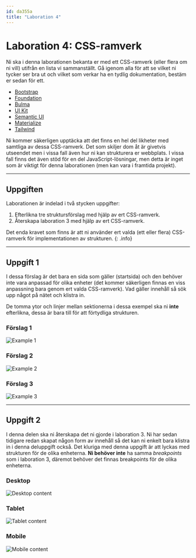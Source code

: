 ```yaml
---
id: da355a
title: "Laboration 4"
---
```


# Laboration 4: CSS-ramverk

Ni ska i denna laborationen bekanta er med ett CSS-ramverk (eller flera om ni vill) utifrån en lista vi sammanställt. Gå igenom alla för att se vilket ni tycker ser bra ut och vilket som verkar ha en tydlig dokumentation, bestäm er sedan för ett.

* [Bootstrap](https://getbootstrap.com)
* [Foundation](https://get.foundation)
* [Bulma](https://bulma.io)
* [UI Kit](https://getuikit.com)
* [Semantic UI](https://semantic-ui.com)
* [Materialize](https://materializecss.com)
* [Tailwind](https://tailwindcss.com)

Ni kommer säkerligen upptäcka att det finns en hel del likheter med samtliga av dessa CSS-ramverk. Det som skiljer dom åt är givetvis utseendet men i vissa fall även hur ni kan strukturera er webbplats. I vissa fall finns det även stöd för en del JavaScript-lösningar, men detta är inget som är viktigt för denna laborationen (men kan vara i framtida projekt).

---

## Uppgiften

Laborationen är indelad i två stycken uppgifter:

1. Efterlikna tre struktursförslag med hjälp av ert CSS-ramverk.
2. Återskapa laboration 3 med hjälp av ert CSS-ramverk.

Det enda kravet som finns är att ni använder ert valda (ett eller flera) CSS-ramverk för implementationen av strukturen.
{: .info}

---

## Uppgift 1

I dessa förslag är det bara en sida som gäller (startsida) och den behöver inte vara anpassad för olika enheter (det kommer säkerligen finnas en viss anpassning bara genom ert valda CSS-ramverk). Vad gäller innehåll så sök upp något på nätet och klistra in.

De tomma ytor och linjer mellan sektionerna i dessa exempel ska ni **inte** efterlikna, dessa är bara till för att förtydliga strukturen.

### Förslag 1

![Example 1](../images/wireframe_example_1.png)

### Förslag 2

![Example 2](../images/wireframe_example_2.png)

### Förslag 3

![Example 3](../images/wireframe_example_3.png)

---

## Uppgift 2

I denna delen ska ni återskapa det ni gjorde i laboration 3. Ni har sedan tidigare redan skapat någon form av innehåll så det kan ni enkelt bara klistra in i denna deluppgift också. Det kluriga med denna uppgift är att lyckas med strukturen för de olika enheterna. **Ni behöver inte** ha samma *breakpoints* som i laboration 3, däremot behöver det finnas breakpoints för de olika enheterna.

### Desktop

![Desktop content](../images/wireframe_content_3.png)

### Tablet

![Tablet content](../images/wireframe_content_2.png)

### Mobile

![Mobile content](../images/wireframe_content_1.png)
